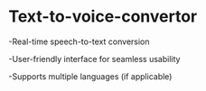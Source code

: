 # Text-to-voice-convertor

-Real-time speech-to-text conversion

-User-friendly interface for seamless usability

-Supports multiple languages (if applicable)